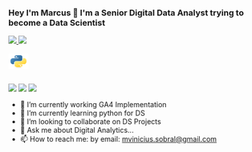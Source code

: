 ### Hey I'm Marcus 👋 I'm a Senior Digital Data Analyst trying to become a Data Scientist


 <div>
  <a href="https://github.com/vin07sobral">
  <img height="180em" src="https://github-readme-stats.vercel.app/api?username=vin07sobral&show_icons=true&theme=yeblu&include_all_commits=true&count_private=true"/>
  <img height="180em" src="https://github-readme-stats.vercel.app/api/top-langs/?username=vin07sobral&layout=compact&langs_count=7&theme=yeblu"/>
</div>

<div style="display: inline_block"><br>
 
  <img align="center" alt="vin-Python" height="30" width="40" src="https://raw.githubusercontent.com/devicons/devicon/master/icons/python/python-original.svg">


</div>
  
   ##
 
<div> 
  <a href="https://www.youtube.com/channel/UCniwA79Tk3WQsUYOXU_o-2g" target="_blank"><img src="https://img.shields.io/badge/YouTube-FF0000?style=for-the-badge&logo=youtube&logoColor=white" target="_blank"></a>
    <a href = "mailto:mvinicius.sobral@gmail.com"><img src="https://img.shields.io/badge/-Gmail-%23333?style=for-the-badge&logo=gmail&logoColor=white" target="_blank"></a>
  <a href="https://www.linkedin.com/in/marcusvsobral/" target="_blank"><img src="https://img.shields.io/badge/-LinkedIn-%230077B5?style=for-the-badge&logo=linkedin&logoColor=white" target="_blank"></a> 

  
  
- 🔭 I’m currently working GA4 Implementation
- 🌱 I’m currently learning python for DS
- 👯 I’m looking to collaborate on DS Projects
- 💬 Ask me about Digital Analytics...
- 📫 How to reach me: by email: mvinicius.sobral@gmail.com

